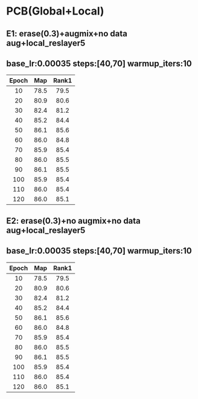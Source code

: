 # PCB(Global+Local)
## E1: erase(0.3)+augmix+no data aug+local_reslayer5
## base_lr:0.00035 steps:[40,70] warmup_iters:10
|Epoch|Map|Rank1|
 |:------:|:------:|:------:|
 |10|78.5|79.5|
 |20|80.9|80.6|
 |30|82.4|81.2|
 |40|85.2|84.4|
 |50|86.1|85.6|
 |60|86.0|84.8|
 |70|85.9|85.4|
 |80|86.0|85.5|
 |90|86.1|85.5|
 |100|85.9|85.4|
 |110|86.0|85.4|
 |120|86.0|85.1|

## E2: erase(0.3)+no augmix+no data aug+local_reslayer5
## base_lr:0.00035 steps:[40,70] warmup_iters:10
|Epoch|Map|Rank1|
 |:------:|:------:|:------:|
 |10|78.5|79.5|
 |20|80.9|80.6|
 |30|82.4|81.2|
 |40|85.2|84.4|
 |50|86.1|85.6|
 |60|86.0|84.8|
 |70|85.9|85.4|
 |80|86.0|85.5|
 |90|86.1|85.5|
 |100|85.9|85.4|
 |110|86.0|85.4|
 |120|86.0|85.1|

